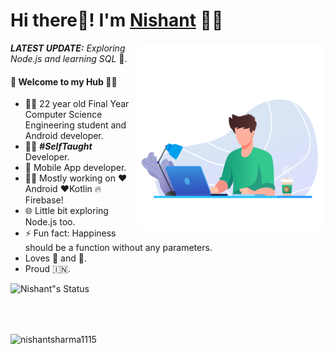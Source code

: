 # Hi there👋! I'm [Nishant](https://nishantsharma1115.github.io/) 🙋‍♂️

<!-- ![Profile views](https://gpvc.arturio.dev/nishantsharma1115) -->

<img align="right" height="300" width="300" alt="GIF" src="43885-laptop-working.gif" />

_**LATEST UPDATE:**_ _Exploring Node.js and learning SQL_ 🥽.

#### 🎍 Welcome to my Hub 👨‍💻

- 👨‍🎓 22 year old Final Year Computer Science Engineering student and Android developer.
- 👨‍💻 ***#SelfTaught*** Developer.
- 📱 Mobile App developer.
- 👨‍💻 Mostly working on ❤️Android ❤️Kotlin 🔥Firebase!
- 🌐 Little bit exploring Node.js too.
- ⚡ Fun fact: Happiness should be a function without any parameters.
- Loves 🎵 and 🎹.
- Proud 🇮🇳.

![Nishant"s Status](https://github-readme-stats.vercel.app/api?username=nishantsharma1115&show_icons=true&hide_border=true)

<br/>
<br/>

<p><img align="center" src="https://github-readme-streak-stats.herokuapp.com/?user=nishantsharma1115&" alt="nishantsharma1115" /></p>
